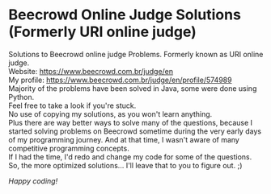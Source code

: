 # Beecrowd Online Judge Solutions (Formerly URI online judge)

Solutions to Beecrowd online judge Problems. Formerly known as URI online judge. </br>
Website: https://www.beecrowd.com.br/judge/en </br>
My profile: https://www.beecrowd.com.br/judge/en/profile/574989 </br>
Majority of the problems have been solved in Java, some were done using Python. </br>
Feel free to take a look if you're stuck.</br>
No use of copying my solutions, as you won't learn anything.</br>
Plus there are way better ways to solve many of the questions, because I started solving problems on Beecrowd sometime during the very early days of my programming journey. And at that time, I wasn't aware of many competitive programming concepts. </br>
If I had the time, I'd redo and change my code for some of the questions. </br>
So, the more optimized solutions... I'll leave that to you to figure out. ;)</br>

<i>Happy coding! </i>
